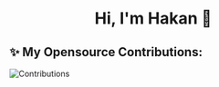 <h1 align="center">Hi, I'm Hakan 👋</h1>

## ✨ My Opensource Contributions:

![Contributions](https://metrics.lecoq.io/hqkqn32?template=classic&base=header%2C%20activity%2C%20community%2C%20repositories&base.indepth=false&base.hireable=false&repositories.batch=100&repositories.forks=true&repositories.affiliations=owner%2C%20collaborator%2C%20organization_member&config.timezone=Europe%2FIstanbul)
